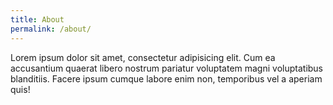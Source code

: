 ```yaml
---
title: About
permalink: /about/
---
```


Lorem ipsum dolor sit amet, consectetur adipisicing elit. Cum ea accusantium quaerat libero nostrum pariatur voluptatem magni voluptatibus blanditiis. Facere ipsum cumque labore enim non, temporibus vel a aperiam quis!